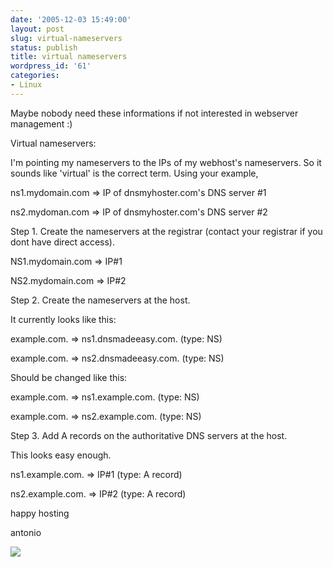 ```yaml
---
date: '2005-12-03 15:49:00'
layout: post
slug: virtual-nameservers
status: publish
title: virtual nameservers
wordpress_id: '61'
categories:
- Linux
---
```


Maybe nobody need these informations if not interested in webserver management :)
  

  
Virtual nameservers:
  
I'm pointing my nameservers to the IPs of my webhost's nameservers.  So it sounds like 'virtual' is the correct term.  Using your example,
  
ns1.mydomain.com => IP of dnsmyhoster.com's DNS server #1
  
ns2.mydoman.com => IP of dnsmyhoster.com's DNS server #2
  

  
Step 1.  Create the nameservers at the registrar (contact your registrar if you dont have direct access).
  
  NS1.mydomain.com => IP#1
  
  NS2.mydomain.com => IP#2
  

  
Step 2.  Create the nameservers at the host.
  
It currently looks like this:
  
  example.com.  =>  ns1.dnsmadeeasy.com.  (type: NS)
  
  example.com.  =>  ns2.dnsmadeeasy.com.  (type: NS)
  
Should be changed like this:
  
  example.com.  =>  ns1.example.com.  (type: NS)
  
  example.com.  =>  ns2.example.com.  (type: NS)
  

  
Step 3.  Add A records on the authoritative DNS servers at the host.
  
This looks easy enough.
  
  ns1.example.com.  =>  IP#1  (type: A record)
  
  ns2.example.com.  =>  IP#2  (type: A record)
  

  
happy hosting
  
antonio

[![](http://www.feedburner.com/fb/images/pub/flchklt.gif)](http://feeds.feedburner.com/zekussuse)
